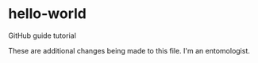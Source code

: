# hello-world
GitHub guide tutorial

These are additional changes being made to this file.
I'm an entomologist.
